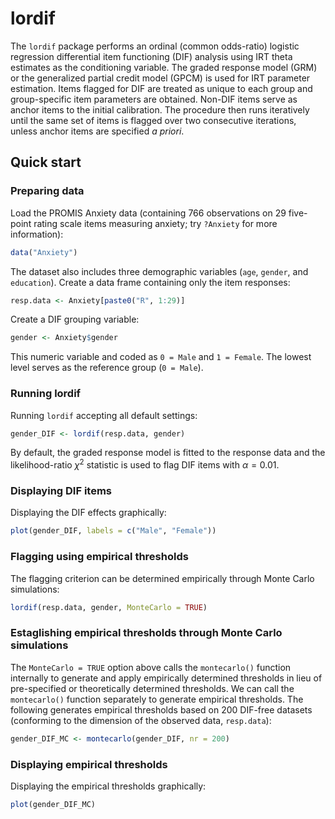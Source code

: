 # lordif

The `lordif` package performs an ordinal (common odds-ratio) logistic regression differential item functioning (DIF) analysis using IRT theta estimates as the conditioning variable. The graded response model (GRM) or the generalized partial credit model (GPCM) is used for IRT parameter estimation. Items flagged for DIF are treated as unique to each group and group-specific item parameters are obtained. Non-DIF items serve as anchor items to the initial calibration. The procedure then runs iteratively until the same set of items is flagged over two consecutive iterations, unless anchor items are specified _a priori_.

## Quick start

### Preparing data

Load the PROMIS Anxiety data (containing 766 observations on 29 five-point rating scale items measuring anxiety; try `?Anxiety` for more information):

```r
data("Anxiety")
```

The dataset also includes three demographic variables (`age`, `gender`, and `education`). Create a data frame containing only the item responses:

```r
resp.data <- Anxiety[paste0("R", 1:29)]
```

Create a DIF grouping variable:

```r
gender <- Anxiety$gender
```

This numeric variable and coded as `0 = Male` and `1 = Female`. The lowest level serves as the reference group (`0 = Male`).

### Running lordif

Running `lordif` accepting all default settings:

```r
gender_DIF <- lordif(resp.data, gender)
```

By default, the graded response model is fitted to the response data and the likelihood-ratio $\chi^2$ statistic is used to flag DIF items with $\alpha = 0.01$.

### Displaying DIF items

Displaying the DIF effects graphically:

```r
plot(gender_DIF, labels = c("Male", "Female"))
```

### Flagging using empirical thresholds

The flagging criterion can be determined empirically through Monte Carlo simulations:

```r
lordif(resp.data, gender, MonteCarlo = TRUE)
```

### Estaglishing empirical thresholds through Monte Carlo simulations

The `MonteCarlo = TRUE` option above calls the `montecarlo()` function internally to generate and apply empirically determined thresholds in lieu of pre-specified or theoretically determined thresholds. We can call the `montecarlo()` function separately to generate empirical thresholds. The following generates empirical thresholds based on 200 DIF-free datasets (conforming to the dimension of the observed data, `resp.data`):

```r
gender_DIF_MC <- montecarlo(gender_DIF, nr = 200)
```

### Displaying empirical thresholds

Displaying the empirical thresholds graphically:

```r
plot(gender_DIF_MC)
```




